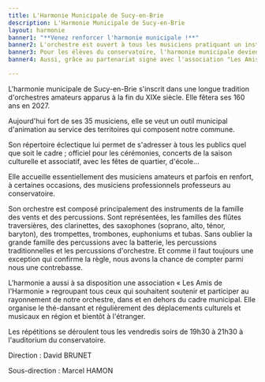 ```yaml
---
title: L'Harmonie Municipale de Sucy-en-Brie
description: L'Harmonie Municipale de Sucy-en-Brie
layout: harmonie
banner1: "**Venez renforcer l'harmonie municipale !**"
banner2: L'orchestre est ouvert à tous les musiciens pratiquant un instrument à vent ou jouant des percussions quel que soit son âge et à partir du moment où il peut justifier d'un niveau lui permettant de s'intégrer facilement à l'orchestre.
banner3: Pour les élèves du conservatoire, l'harmonie municipale devient obligatoire pour une validation de leur scolarité à partir du 3ième Cycle. Elle leur permet aussi de bénéficier d'une réduction de 50 % sur leur scolarité.
banner4: Aussi, grâce au partenariat signé avec l'association "Les Amis de l'Harmonie", tous les musiciens de l'orchestre bénéficient de -50% à l'atelier Grain de Vent, luthier basé à Sucy-en-Brie.

---
```


L'harmonie municipale de Sucy-en-Brie s'inscrit dans une longue tradition d'orchestres amateurs apparus à la fin du XIXe siècle. Elle fêtera ses 160 ans en 2027.

Aujourd'hui fort de ses 35 musiciens, elle se veut un outil municipal d'animation au service des territoires qui composent notre commune. 

Son répertoire éclectique lui permet de s'adresser à tous les publics quel que soit le cadre ; officiel pour les cérémonies, concerts de la saison culturelle et associatif, avec les fêtes de quartier, d'école…

Elle accueille essentiellement des musiciens amateurs et parfois en renfort, à certaines occasions, des musiciens professionnels professeurs au conservatoire.

Son orchestre est composé principalement des instruments de la famille des vents et des percussions. 
Sont représentées, les familles des flûtes traversières, des clarinettes, des saxophones (soprano, alto, ténor, baryton), des trompettes, trombones, euphoniums et tubas. Sans oublier la grande famille des percussions avec la batterie, les percussions traditionnelles et les percussions d'orchestre. Et comme il faut toujours une exception qui confirme la règle, nous avons la chance de compter parmi nous une contrebasse.

L'harmonie a aussi à sa disposition une association « Les Amis de l'Harmonie » regroupant tous ceux qui souhaitent soutenir et participer au rayonnement de notre orchestre, dans et en dehors du cadre municipal. Elle organise le thé-dansant et régulièrement des déplacements culturels et musicaux en région et bientôt à l'étranger.

Les répétitions se déroulent tous les vendredis soirs de 19h30 à 21h30 à l'auditorium du conservatoire.



Direction : David BRUNET

Sous-direction : Marcel HAMON
